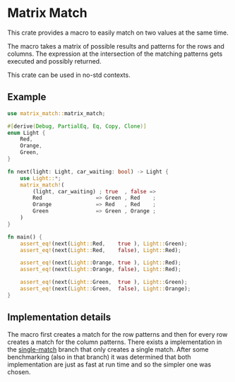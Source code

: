 # Matrix Match
This crate provides a macro to easily match on two values at the same time.

The macro takes a matrix of possible results and patterns for the rows and
columns. The expression at the intersection of the matching patterns gets executed and possibly returned.

This crate can be used in no-std contexts.

## Example

```rust
use matrix_match::matrix_match;

#[derive(Debug, PartialEq, Eq, Copy, Clone)]
enum Light {
    Red,
    Orange,
    Green,
}

fn next(light: Light, car_waiting: bool) -> Light {
    use Light::*;
    matrix_match!(
        (light, car_waiting) ; true  , false =>
        Red                 => Green , Red    ;
        Orange              => Red   , Red    ;
        Green               => Green , Orange ;
    )
}

fn main() {
    assert_eq!(next(Light::Red,    true ), Light::Green);
    assert_eq!(next(Light::Red,    false), Light::Red);

    assert_eq!(next(Light::Orange, true ), Light::Red);
    assert_eq!(next(Light::Orange, false), Light::Red);

    assert_eq!(next(Light::Green,  true ), Light::Green);
    assert_eq!(next(Light::Green,  false), Light::Orange);
}
```

## Implementation details
The macro first creates a match for the row patterns and then for every row creates a match for the column patterns.
There exists a implementation in the [single-match](tree/single-match) branch that only creates a single match. 
After some benchmarking (also in that branch) it was determined that both implementation are just as fast at run time and so the simpler one was chosen.
